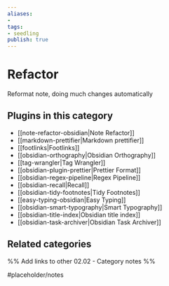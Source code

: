 ```yaml
---
aliases:
- 
tags: 
- seedling 
publish: true
---
```



# Refactor

Reformat note, doing much changes automatically

## Plugins in this category

- [[note-refactor-obsidian|Note Refactor]]
- [[markdown-prettifier|Markdown prettifier]]
- [[footlinks|Footlinks]]
- [[obsidian-orthography|Obsidian Orthography]]
- [[tag-wrangler|Tag Wrangler]]
- [[obsidian-plugin-prettier|Prettier Format]]
- [[obsidian-regex-pipeline|Regex Pipeline]]
- [[obsidian-recall|Recall]]
- [[obsidian-tidy-footnotes|Tidy Footnotes]]
- [[easy-typing-obsidian|Easy Typing]]
- [[obsidian-smart-typography|Smart Typography]]
- [[obsidian-title-index|Obsidian title index]]
- [[obsidian-task-archiver|Obsidian Task Archiver]]

## Related categories

%% Add links to other 02.02 - Category notes %%

#placeholder/notes